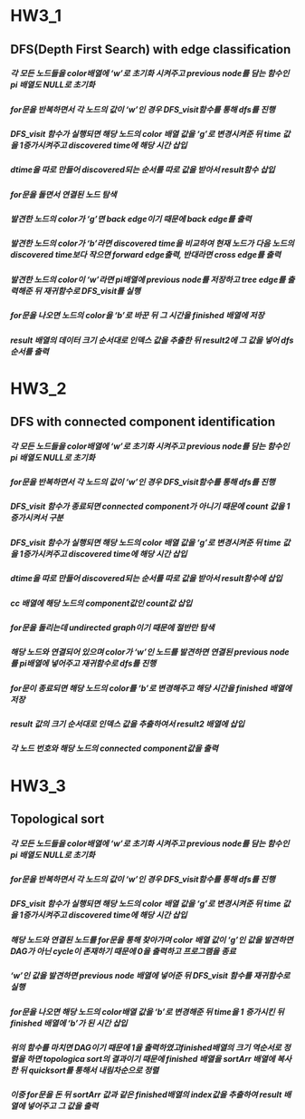 # HW3_1
## DFS(Depth First Search) with edge classification
##### 각 모든 노드들을 color배열에 ‘w’로 초기화 시켜주고 previous node를 담는 함수인 pi 배열도 NULL로 초기화
##### for문을 반복하면서 각 노드의 값이 ‘w’인 경우 DFS_visit함수를 통해 dfs를 진행
##### DFS_visit 함수가 실행되면 해당 노드의 color 배열 값을 ‘g’로 변경시켜준 뒤 time 값을 1증가시켜주고 discovered time에 해당 시간 삽입
##### dtime을 따로 만들어 discovered되는 순서를 따로 값을 받아서 result함수 삽입
##### for문을 돌면서 연결된 노드 탐색
##### 발견한 노드의 color가 ‘g’면 back edge이기 때문에 back edge를 출력
##### 발견한 노드의 color가 ‘b’라면 discovered time을 비교하여 현재 노드가 다음 노드의 discovered time보다 작으면 forward edge출력, 반대라면 cross edge를 출력
##### 발견한 노드의 color이 ‘w’라면 pi배열에 previous node를 저장하고 tree edge를 출력해준 뒤 재귀함수로 DFS_visit를 실행
##### for문을 나오면 노드의 color을 ‘b’로 바꾼 뒤 그 시간을 finished 배열에 저장
##### result 배열의 데이터 크기 순서대로 인덱스 값을 추출한 뒤 result2에 그 값을 넣어 dfs 순서를 출력

# HW3_2
## DFS with connected component identification
##### 각 모든 노드들을 color배열에 ‘w’로 초기화 시켜주고 previous node를 담는 함수인 pi 배열도 NULL로 초기화
##### for문을 반복하면서 각 노드의 값이 ‘w’인 경우 DFS_visit함수를 통해 dfs를 진행
##### DFS_visit 함수가 종료되면 connected component가 아니기 때문에 count 값을 1 증가시켜서 구분
##### DFS_visit 함수가 실행되면 해당 노드의 color 배열 값을 ‘g’로 변경시켜준 뒤 time 값을 1증가시켜주고 discovered time에 해당 시간 삽입
##### dtime을 따로 만들어 discovered되는 순서를 따로 값을 받아서 result함수에 삽입
##### cc 배열에 해당 노드의 component값인 count값 삽입
##### for문을 돌리는데 undirected graph이기 때문에 절반만 탐색
##### 해당 노드와 연결되어 있으며 color가 ‘w’인 노드를 발견하면 연결된 previous node를 pi배열에 넣어주고 재귀함수로 dfs를 진행
##### for문이 종료되면 해당 노드의 color를 ‘b’로 변경해주고 해당 시간을 finished 배열에 저장
##### result 값의 크기 순서대로 인덱스 값을 추출하여서 result2 배열에 삽입
##### 각 노드 번호와 해당 노드의 connected component값을 출력

# HW3_3
## Topological sort
##### 각 모든 노드들을 color배열에 ‘w’로 초기화 시켜주고 previous node를 담는 함수인 pi 배열도 NULL로 초기화
##### for문을 반복하면서 각 노드의 값이 ‘w’인 경우 DFS_visit함수를 통해 dfs를 진행
##### DFS_visit 함수가 실행되면 해당 노드의 color 배열 값을 ‘g’로 변경시켜준  뒤 time 값을 1증가시켜주고 discovered time에 해당 시간 삽입
##### 해당 노드와 연결된 노드를 for문을 통해 찾아가며 color 배열 값이 ‘g’인 값을 발견하면 DAG가 아닌 cycle이 존재하기 때문에 0을 출력하고 프로그램을 종료
##### ‘w’인 값을 발견하면 previous node 배열에 넣어준 뒤 DFS_visit 함수를 재귀함수로 실행
##### for문을 나오면 해당 노드의 color배열 값을 ‘b’로 변경해준 뒤 time을 1 증가시킨 뒤 finished 배열에 ‘b’가 된 시간 삽입
##### 위의 함수를 마치면 DAG이기 때문에 1을 출력하였고finished배열의 크기 역순서로 정렬을 하면 topologica sort의 결과이기 때문에 finished 배열을 sortArr 배열에 복사한 뒤 quicksort를 통해서 내림차순으로 정렬
##### 이중 for문을 돈 뒤 sortArr 값과 같은 finished배열의 index값을 추출하여 result 배열에 넣어주고 그 값을 출력
